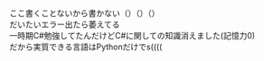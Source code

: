 ここ書くことないから書かない（）（）（）</br>
だいたいエラー出たら萎えてる</br>
一時期C#勉強してたんだけどC#に関しての知識消えました(記憶力0)</br>
だから実質できる言語はPythonだけでs((((</br>
